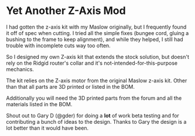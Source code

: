 # Yet Another Z-Axis Mod

I had gotten the z-axis kit with my Maslow originally, but I frequently found it off of spec when cutting. I tried all the simple fixes (bungee cord, gluing a bushing to the frame to keep alignment), and while they helped, I still had trouble with incomplete cuts way too often.

So I designed my own Z-axis kit that extends the stock solution, but doesn't rely on the Ridgid router's collar and it's not-intended-for-this-purpose mechanics.

The kit relies on the Z-axis motor from the original Maslow z-axis kit. Other than that all parts are 3D printed or listed in the BOM.
 
Additionally you will need the 3D printed parts from the forum and all the materials listed in the BOM.

Shout out to Gary D (@gder) for doing a **lot** of work beta testing and for contributing a bunch of ideas to the design. Thanks to Gary the design is a lot better than it would have been.
